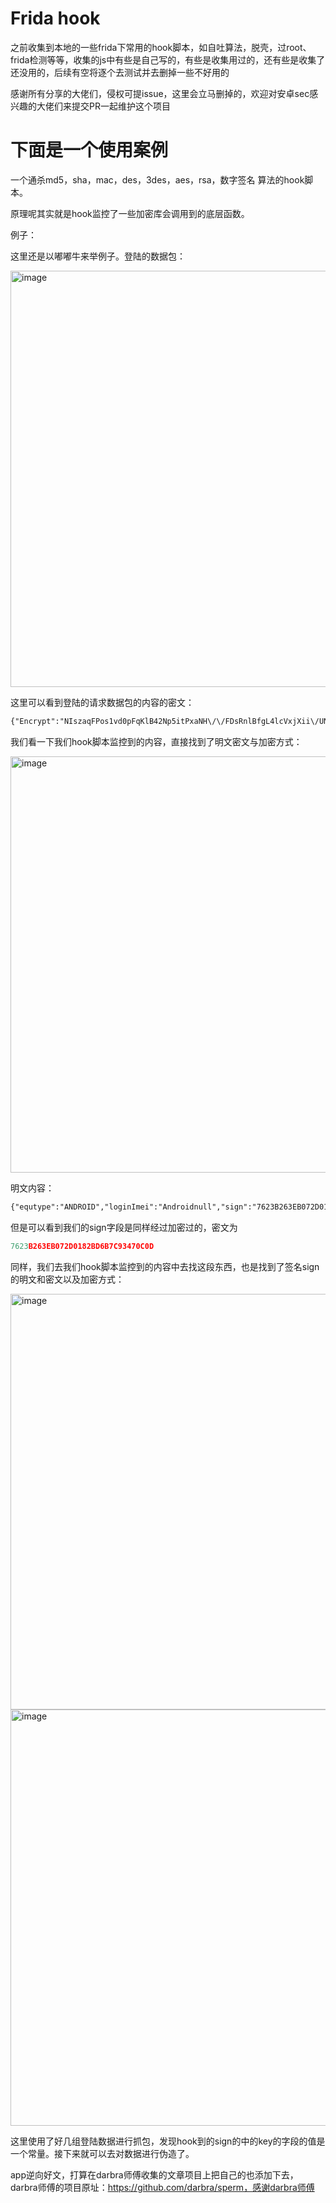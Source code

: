 # Frida hook

之前收集到本地的一些frida下常用的hook脚本，如自吐算法，脱壳，过root、frida检测等等，收集的js中有些是自己写的，有些是收集用过的，还有些是收集了还没用的，后续有空将逐个去测试并去删掉一些不好用的


感谢所有分享的大佬们，侵权可提issue，这里会立马删掉的，欢迎对安卓sec感兴趣的大佬们来提交PR一起维护这个项目



# 下面是一个使用案例

一个通杀md5，sha，mac，des，3des，aes，rsa，数字签名 算法的hook脚本。


原理呢其实就是hook监控了一些加密库会调用到的底层函数。


例子：

这里还是以嘟嘟牛来举例子。登陆的数据包：


<img width="666" alt="image" src="https://user-images.githubusercontent.com/70200814/216800246-c881bfa6-39b1-4818-96a8-be124502c116.png">


这里可以看到登陆的请求数据包的内容的密文：

```xml
{"Encrypt":"NIszaqFPos1vd0pFqKlB42Np5itPxaNH\/\/FDsRnlBfgL4lcVxjXii\/UNcdXYMk0EYvcSRbr1TuoB\nsJgXGX8PVraEsOG990ViYRnY0aMqHtUpvZZdJeIQ\/OmD6Watu53ljmELISj4T8OaC3okf13vqPmz\n8+81YuNEjE+5eajFCE+9NtXfzsgPdNmS6+F14e0EgDIzPcjbCT0Bo900PH8nuvLecYmphBQp\n"}
```


我们看一下我们hook脚本监控到的内容，直接找到了明文密文与加密方式：

<img width="666" alt="image" src="https://user-images.githubusercontent.com/70200814/216800268-23a5f313-08f5-4132-9b8f-bf0b1c78c848.png">


明文内容：

```xml
{"equtype":"ANDROID","loginImei":"Androidnull","sign":"7623B263EB072D0182BD6B7C93470C0D","timeStamp":"1675347372942","userPwd":"gghhhhh","username":"15149029981"}
```

但是可以看到我们的sign字段是同样经过加密过的，密文为


```javascript
7623B263EB072D0182BD6B7C93470C0D
```

同样，我们去我们hook脚本监控到的内容中去找这段东西，也是找到了签名sign的明文和密文以及加密方式：



<img width="665" alt="image" src="https://user-images.githubusercontent.com/70200814/216800279-0bc0d71f-77ca-4a4b-ad2c-445712c6df19.png">


<img width="666" alt="image" src="https://user-images.githubusercontent.com/70200814/216800288-22e059b4-1bf6-4cea-b6ae-114e1cccc2dc.png">



这里使用了好几组登陆数据进行抓包，发现hook到的sign的中的key的字段的值是一个常量。接下来就可以去对数据进行伪造了。

app逆向好文，打算在darbra师傅收集的文章项目上把自己的也添加下去，darbra师傅的项目原址：https://github.com/darbra/sperm，感谢darbra师傅



